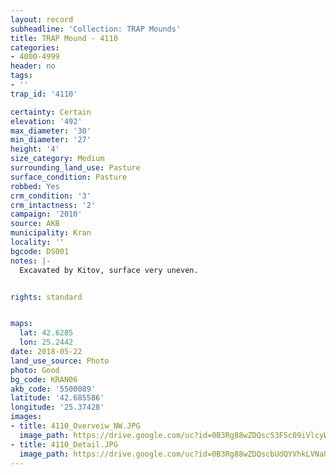 ```yaml
---
layout: record
subheadline: 'Collection: TRAP Mounds'
title: TRAP Mound - 4110
categories:
- 4000-4999
header: no
tags:
- ''
trap_id: '4110'

certainty: Certain
elevation: '492'
max_diameter: '30'
min_diameter: '27'
height: '4'
size_category: Medium
surrounding_land_use: Pasture
surface_condition: Pasture
robbed: Yes
crm_condition: '3'
crm_intactness: '2'
campaign: '2010'
source: AKB
municipality: Kran
locality: ''
bgcode: DS001
notes: |-
  Excavated by Kitov, surface very uneven.


rights: standard


maps:
  lat: 42.6285
  lon: 25.2442
date: 2018-05-22
land_use_source: Photo
photo: Good
bg_code: KRAN06
akb_code: '5500089'
latitude: '42.685586'
longitude: '25.37428'
images:
- title: 4110_Overveiw_NW.JPG
  image_path: https://drive.google.com/uc?id=0B3Rg88wZDQscS3FSc09iVlcyWEU
- title: 4110_Detail.JPG
  image_path: https://drive.google.com/uc?id=0B3Rg88wZDQscbUdQYVhkLVNaU28
---
```

